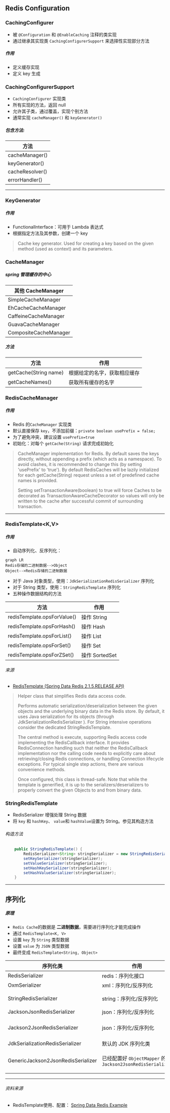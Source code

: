 ## Redis Configuration
### CachingConfigurer
- 被 `@Configuration` 和 `@EnableCaching` 注释的类实现
- 通过继承其实现类 `CachingConfigurerSupport` 来选择性实现部分方法

##### 作用
- 定义缓存实现
- 定义 key 生成

### CachingConfigurerSupport
- `CachingConfigurer` 实现类
- 所有实现的方法，返回 null
- 允许其子类，通过覆盖，实现个别方法
- 通常实现 `cacheManager()` 和 `keyGenerator()`

##### 包含方法:

方法|
---|
cacheManager()|
keyGenerator()|
cacheResolver()|
errorHandler()|


---
### KeyGenerator
##### 作用
- FunctionalInterface：可用于 Lambda 表达式
- 根据指定方法及其参数，创建一个 key
> Cache key generator. Used for creating a key based on the given method (used as context) and its parameters.

### CacheManager
##### spring 管理缓存的中心　


其他 CacheManager|
---|
SimpleCacheManager|
EhCacheCacheManager|
CaffeineCacheManager|
GuavaCacheManager|
CompositeCacheManager|

##### 方法

方法|作用
---|---
getCache(String name)|根据给定的名字，获取相应缓存
getCacheNames()|获取所有缓存的名字


### RedisCacheManager
##### 作用
- Redis 的`CacheManager` 实现类
- 默认直接保存 `key`，不添加前缀：`private boolean usePrefix = false;`
- 为了避免冲突，建议设置 `usePrefix=true`
- 初始化：对每个 `getCache(String)` 请求完成初始化

> CacheManager implementation for Redis. By default saves the keys directly, without appending a prefix (which acts as a namespace). To avoid clashes, it is recommended to change this (by setting 'usePrefix' to 'true'). By default RedisCaches will be lazily initialized for each getCache(String) request unless a set of predefined cache names is provided.
>
> Setting setTransactionAware(boolean) to true will force Caches to be decorated as TransactionAwareCacheDecorator so values will only be written to the cache after successful commit of surrounding transaction.


---


### RedisTemplate<K,V>
##### 作用
- 自动序列化、反序列化：
```
graph LR
Redis存储的二进制数据-->Object
Object-->Redis存储的二进制数据
```
- 对于 Java 对象类型，使用：`JdkSerializationRedisSerializer` 序列化
- 对于 String 类型，使用：`StringRedisTemplate` 序列化
- 五种操作数据结构的方法

方法|作用
---|---
redisTemplate.opsForValue()|操作 String
redisTemplate.opsForHash()|操作 Hash
redisTemplate.opsForList()|操作 List
redisTemplate.opsForSet()|操作 Set
redisTemplate.opsForZSet()|操作 SortedSet

###### 来源
- [RedisTemplate (Spring Data Redis 2.1.5.RELEASE API)](https://docs.spring.io/spring-data/redis/docs/current/api/org/springframework/data/redis/core/RedisTemplate.html)
> Helper class that simplifies Redis data access code.
> 
> Performs automatic serialization/deserialization between the given objects and the underlying binary data in the Redis store. By default, it uses Java serialization for its objects (through JdkSerializationRedisSerializer ). For String intensive operations consider the dedicated StringRedisTemplate.
> 
> The central method is execute, supporting Redis access code implementing the RedisCallback interface. It provides RedisConnection handling such that neither the RedisCallback implementation nor the calling code needs to explicitly care about retrieving/closing Redis connections, or handling Connection lifecycle exceptions. For typical single step actions, there are various convenience methods.
> 
> Once configured, this class is thread-safe.
> Note that while the template is generified, it is up to the serializers/deserializers to properly convert the given Objects to and from binary data.


### StringRedisTemplate
- RedisSerializer 增强处理 String 数据
- 将 `key` 和 `hashKey`、 `value`和 `hashValue`设置为 String。参见其构造方法
###### 构造方法
```java
    public StringRedisTemplate() {
		RedisSerializer<String> stringSerializer = new StringRedisSerializer();
		setKeySerializer(stringSerializer);
		setValueSerializer(stringSerializer);
		setHashKeySerializer(stringSerializer);
		setHashValueSerializer(stringSerializer);
	}
```

---

## 序列化
##### 原理
- `Redis Cache`的数据是 **二进制数据**，需要进行序列化才能完成操作
- 通过 `RedisTemplate<K, V>`
- 设置 `key` 为 `String` 类型数据 
- 设置 `value` 为 `JSON` 类型数据
- 最终变成 `RedisTemplate<String, Object>`




<center>

序列化类|作用|应用
---|---|---
RedisSerializer|      redis：序列化接口|
OxmSerializer|      xml：序列化/反序列化|
StringRedisSerializer|     string：序列化/反序列化| 将 `key` 设置为 `String` 类型 
JacksonJsonRedisSerializer|     json：序列化/反序列化
Jackson2JsonRedisSerializer|     json：序列化/反序列化 |需要配置 `ObjectMapper` 才能完成使用
JdkSerializationRedisSerializer|    默认的 JDK 序列化类
GenericJackson2JsonRedisSerializer|已经配置好 `ObjectMapper` 的 `Jackson2JsonRedisSerializer` | 将 `value` 格式设置为 `json`格式
</center>






---
###### 资料来源
- RedisTemplate使用、配置： [Spring Data Redis Example](https://www.concretepage.com/spring-4/spring-data-redis-example#RedisTemplate)


